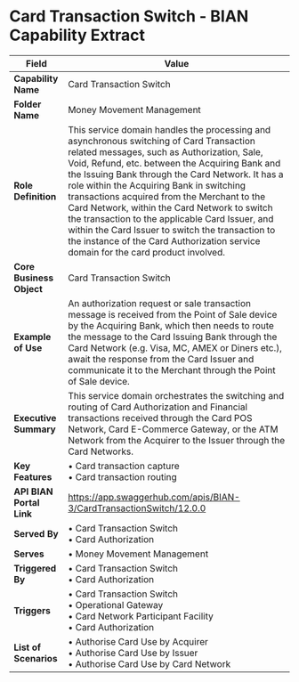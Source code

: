 # Card Transaction Switch - BIAN Capability Extract

| Field | Value |
|-------|-------|
| **Capability Name** | Card Transaction Switch |
| **Folder Name** | Money Movement Management |
| **Role Definition** | This service domain handles the processing and asynchronous switching of Card Transaction related messages, such as Authorization, Sale, Void, Refund, etc. between the Acquiring Bank and the Issuing Bank through the Card Network. It has a role within the Acquiring Bank in switching transactions acquired from the Merchant to the Card Network, within the Card Network to switch the transaction to the applicable Card Issuer, and within the Card Issuer to switch the transaction to the instance of the Card Authorization service domain for the card product involved. |
| **Core Business Object** | Card Transaction Switch |
| **Example of Use** | An authorization request or sale transaction message is received from the Point of Sale device by the Acquiring Bank, which then needs to route the message to the Card Issuing Bank through the Card Network (e.g. Visa, MC, AMEX or Diners etc.), await the response from the Card Issuer and communicate it to the Merchant through the Point of Sale device. |
| **Executive Summary** | This service domain orchestrates the switching and routing of Card Authorization and Financial transactions received through the Card POS Network, Card E-Commerce Gateway, or the ATM Network from the Acquirer to the Issuer through the Card Networks. |
| **Key Features** | • Card transaction capture<br>• Card transaction routing |
| **API BIAN Portal Link** | https://app.swaggerhub.com/apis/BIAN-3/CardTransactionSwitch/12.0.0 |
| **Served By** | • Card Transaction Switch<br>• Card Authorization |
| **Serves** | • Money Movement Management |
| **Triggered By** | • Card Transaction Switch<br>• Card Authorization |
| **Triggers** | • Card Transaction Switch<br>• Operational Gateway<br>• Card Network Participant Facility<br>• Card Authorization |
| **List of Scenarios** | • Authorise Card Use by Acquirer<br>• Authorise Card Use by Issuer<br>• Authorise Card Use by Card Network |